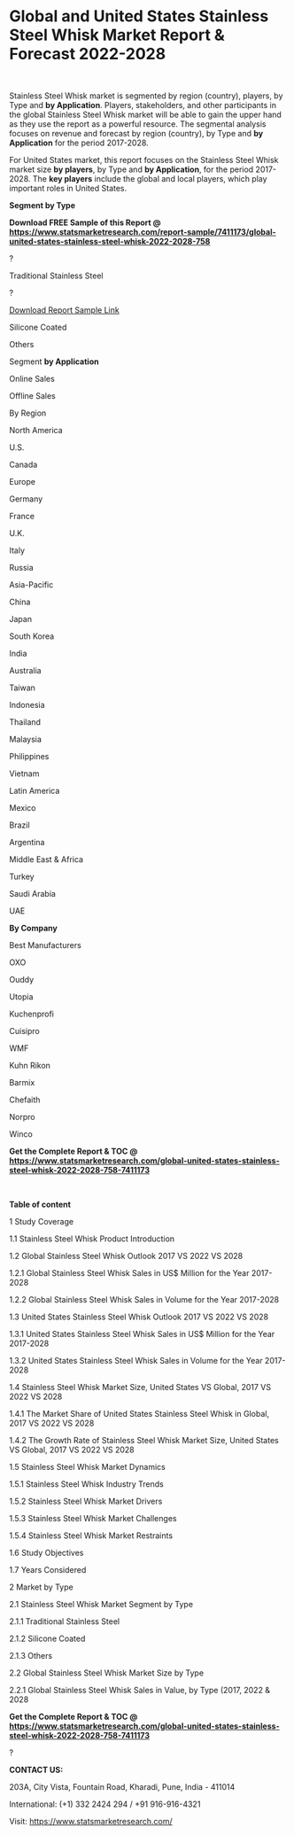<h1>Global and United States Stainless Steel Whisk Market Report & Forecast 2022-2028</h1><br/><p>Stainless Steel Whisk market is segmented by region (country), players, by Type and <strong>by Application</strong>. Players, stakeholders, and other participants in the global Stainless Steel Whisk market will be able to gain the upper hand as they use the report as a powerful resource. The segmental analysis focuses on revenue and forecast by region (country), by Type and <strong>by Application</strong> for the period 2017-2028.</p>
 
 
 
 <p>For United States market, this report focuses on the Stainless Steel Whisk market size <strong>by players</strong>, by Type and <strong>by Application</strong>, for the period 2017-2028. The <strong>key players</strong> include the global and local players, which play important roles in United States.</p>
 
 
 
 <p><strong>Segment by Type</strong></p>
 
 
 
 <div><b>Download FREE Sample of this Report @ <a href="https://www.statsmarketresearch.com/download-free-sample/7411173/global-united-states-stainless-steel-whisk-2022-2028-758">https://www.statsmarketresearch.com/report-sample/7411173/global-united-states-stainless-steel-whisk-2022-2028-758</a></b></div>
 
 
 
 <p>? </p>
 
 
 
 <p>Traditional Stainless Steel</p>
 
 
 
 <p>? </p>
 
 
 
 <p><a href="https://www.statsmarketresearch.com/download-free-sample/7411173/global-united-states-stainless-steel-whisk-2022-2028-758">Download Report Sample Link</a></p>
 
 
 
 <p>Silicone Coated</p>
 
 
 
 <p>Others</p>
 
 
 
 <p>Segment <strong>by Application</strong></p>
 
 
 
 <p>Online Sales</p>
 
 
 
 <p>Offline Sales</p>
 
 
 
 <p>By Region</p>
 
 
 
 <p>North America</p>
 
 
 
 <p>U.S.</p>
 
 
 
 <p>Canada</p>
 
 
 
 <p>Europe</p>
 
 
 
 <p>Germany</p>
 
 
 
 <p>France</p>
 
 
 
 <p>U.K.</p>
 
 
 
 <p>Italy</p>
 
 
 
 <p>Russia</p>
 
 
 
 <p>Asia-Pacific</p>
 
 
 
 <p>China</p>
 
 
 
 <p>Japan</p>
 
 
 
 <p>South Korea</p>
 
 
 
 <p>India</p>
 
 
 
 <p>Australia</p>
 
 
 
 <p>Taiwan</p>
 
 
 
 <p>Indonesia</p>
 
 
 
 <p>Thailand</p>
 
 
 
 <p>Malaysia</p>
 
 
 
 <p>Philippines</p>
 
 
 
 <p>Vietnam</p>
 
 
 
 <p>Latin America</p>
 
 
 
 <p>Mexico</p>
 
 
 
 <p>Brazil</p>
 
 
 
 <p>Argentina</p>
 
 
 
 <p>Middle East & Africa</p>
 
 
 
 <p>Turkey</p>
 
 
 
 <p>Saudi Arabia</p>
 
 
 
 <p>UAE</p>
 
 
 
 <p><strong>By Company</strong></p>
 
 
 
 <p>Best Manufacturers</p>
 
 
 
 <p>OXO</p>
 
 
 
 <p>Ouddy</p>
 
 
 
 <p>Utopia</p>
 
 
 
 <p>Kuchenprofi</p>
 
 
 
 <p>Cuisipro</p>
 
 
 
 <p>WMF</p>
 
 
 
 <p>Kuhn Rikon</p>
 
 
 
 <p>Barmix</p>
 
 
 
 <p>Chefaith</p>
 
 
 
 <p>Norpro</p>
 
 
 
 <p>Winco</p>
 
 
 
 <div><b>Get the Complete Report & TOC @ <a href="https://www.statsmarketresearch.com/global-united-states-stainless-steel-whisk-2022-2028-758-7411173">https://www.statsmarketresearch.com/global-united-states-stainless-steel-whisk-2022-2028-758-7411173</a></b></div>
 
 
 
 <p><br />
 
 <b>Table of content</b></p>
 
 
 
 <p>1 Study Coverage<br />
 
 1.1 Stainless Steel Whisk Product Introduction<br />
 
 1.2 Global Stainless Steel Whisk Outlook 2017 VS 2022 VS 2028<br />
 
 1.2.1 Global Stainless Steel Whisk Sales in US$ Million for the Year 2017-2028<br />
 
 1.2.2 Global Stainless Steel Whisk Sales in Volume for the Year 2017-2028<br />
 
 1.3 United States Stainless Steel Whisk Outlook 2017 VS 2022 VS 2028<br />
 
 1.3.1 United States Stainless Steel Whisk Sales in US$ Million for the Year 2017-2028<br />
 
 1.3.2 United States Stainless Steel Whisk Sales in Volume for the Year 2017-2028<br />
 
 1.4 Stainless Steel Whisk Market Size, United States VS Global, 2017 VS 2022 VS 2028<br />
 
 1.4.1 The Market Share of United States Stainless Steel Whisk in Global, 2017 VS 2022 VS 2028<br />
 
 1.4.2 The Growth Rate of Stainless Steel Whisk Market Size, United States VS Global, 2017 VS 2022 VS 2028<br />
 
 1.5 Stainless Steel Whisk Market Dynamics<br />
 
 1.5.1 Stainless Steel Whisk Industry Trends<br />
 
 1.5.2 Stainless Steel Whisk Market Drivers<br />
 
 1.5.3 Stainless Steel Whisk Market Challenges<br />
 
 1.5.4 Stainless Steel Whisk Market Restraints<br />
 
 1.6 Study Objectives<br />
 
 1.7 Years Considered<br />
 
 2 Market by Type<br />
 
 2.1 Stainless Steel Whisk Market Segment by Type<br />
 
 2.1.1 Traditional Stainless Steel<br />
 
 2.1.2 Silicone Coated<br />
 
 2.1.3 Others<br />
 
 2.2 Global Stainless Steel Whisk Market Size by Type<br />
 
 2.2.1 Global Stainless Steel Whisk Sales in Value, by Type (2017, 2022 & 2028</p>
 
 
 
 <div><b>Get the Complete Report & TOC @ <a href="https://www.statsmarketresearch.com/global-united-states-stainless-steel-whisk-2022-2028-758-7411173">https://www.statsmarketresearch.com/global-united-states-stainless-steel-whisk-2022-2028-758-7411173</a></b></div>
 
 
 
 <p>? </p>
 
 
 
 <p><b>CONTACT US:</b><br />
 
 203A, City Vista, Fountain Road, Kharadi, Pune, India - 411014<br />
 
 International: (+1) 332 2424 294 / +91 916-916-4321<br />
 
 Visit: <a href="https://www.statsmarketresearch.com/">https://www.statsmarketresearch.com/</a></p>